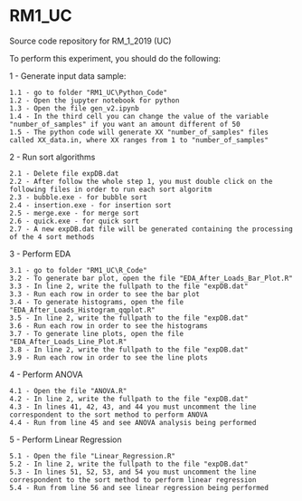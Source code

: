 # RM1_UC
Source code repository for RM_1_2019 (UC)

To perform this experiment, you should do the following:

1 - Generate input data sample:

	1.1 - go to folder "RM1_UC\Python_Code"
	1.2 - Open the jupyter notebook for python
	1.3 - Open the file gen_v2.ipynb
	1.4 - In the third cell you can change the value of the variable "number_of_samples" if you want an amount different of 50
	1.5 - The python code will generate XX "number_of_samples" files called XX_data.in, where XX ranges from 1 to "number_of_samples"

2 - Run sort algorithms

	2.1 - Delete file expDB.dat
	2.2 - After follow the whole step 1, you must double click on the following files in order to run each sort algoritm
	2.3 - bubble.exe - for bubble sort
	2.4 - insertion.exe - for insertion sort
	2.5 - merge.exe - for merge sort
	2.6 - quick.exe - for quick sort
	2.7 - A new expDB.dat file will be generated containing the processing of the 4 sort methods
	
3 - Perform EDA

	3.1 - go to folder "RM1_UC\R_Code"
	3.2 - To generate bar plot, open the file "EDA_After_Loads_Bar_Plot.R"
	3.3 - In line 2, write the fullpath to the file "expDB.dat"
	3.3 - Run each row in order to see the bar plot
	3.4 - To generate histograms, open the file "EDA_After_Loads_Histogram_qqplot.R"
	3.5 - In line 2, write the fullpath to the file "expDB.dat"
	3.6 - Run each row in order to see the histograms
	3.7 - To generate line plots, open the file "EDA_After_Loads_Line_Plot.R"
	3.8 - In line 2, write the fullpath to the file "expDB.dat"
	3.9 - Run each row in order to see the line plots
	
4 - Perform ANOVA

	4.1 - Open the file "ANOVA.R"
	4.2 - In line 2, write the fullpath to the file "expDB.dat"
	4.3 - In lines 41, 42, 43, and 44 you must uncomment the line correspondent to the sort method to perform ANOVA
	4.4 - Run from line 45 and see ANOVA analysis being performed
	
5 - Perform Linear Regression

	5.1 - Open the file "Linear_Regression.R"
	5.2 - In line 2, write the fullpath to the file "expDB.dat"
	5.3 - In lines 51, 52, 53, and 54 you must uncomment the line correspondent to the sort method to perform linear regression
	5.4 - Run from line 56 and see linear regression being performed
